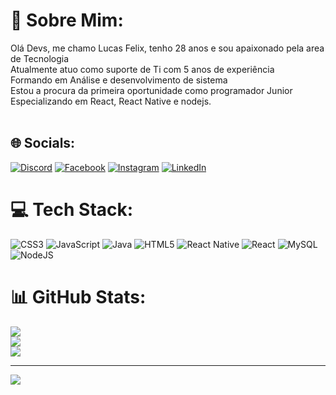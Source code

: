 # 💫 Sobre Mim:
Olá Devs, me chamo Lucas Felix, tenho 28 anos e sou apaixonado pela area de Tecnologia<br>Atualmente atuo como suporte de Ti com 5 anos de experiência<br>Formando em Análise e desenvolvimento de sistema<br>Estou a procura da primeira oportunidade como programador Junior<br>Especializando em React, React Native e nodejs.<br><br>


## 🌐 Socials:
[![Discord](https://img.shields.io/badge/Discord-%237289DA.svg?logo=discord&logoColor=white)](https://discord.gg/LucasFelix#5120) [![Facebook](https://img.shields.io/badge/Facebook-%231877F2.svg?logo=Facebook&logoColor=white)](https://facebook.com/https://www.facebook.com/LucasFelix413/) [![Instagram](https://img.shields.io/badge/Instagram-%23E4405F.svg?logo=Instagram&logoColor=white)](https://instagram.com/https://www.instagram.com/lucasfeliiix/) [![LinkedIn](https://img.shields.io/badge/LinkedIn-%230077B5.svg?logo=linkedin&logoColor=white)](https://linkedin.com/in/https://www.linkedin.com/in/lucas-felix-de-siqueira-ab1694165/) 

# 💻 Tech Stack:
![CSS3](https://img.shields.io/badge/css3-%231572B6.svg?style=for-the-badge&logo=css3&logoColor=white) ![JavaScript](https://img.shields.io/badge/javascript-%23323330.svg?style=for-the-badge&logo=javascript&logoColor=%23F7DF1E) ![Java](https://img.shields.io/badge/java-%23ED8B00.svg?style=for-the-badge&logo=java&logoColor=white) ![HTML5](https://img.shields.io/badge/html5-%23E34F26.svg?style=for-the-badge&logo=html5&logoColor=white) ![React Native](https://img.shields.io/badge/react_native-%2320232a.svg?style=for-the-badge&logo=react&logoColor=%2361DAFB) ![React](https://img.shields.io/badge/react-%2320232a.svg?style=for-the-badge&logo=react&logoColor=%2361DAFB) ![MySQL](https://img.shields.io/badge/mysql-%2300f.svg?style=for-the-badge&logo=mysql&logoColor=white) ![NodeJS](https://img.shields.io/badge/node.js-6DA55F?style=for-the-badge&logo=node.js&logoColor=white)
# 📊 GitHub Stats:
![](https://github-readme-stats.vercel.app/api?username=pheonix5&theme=tokyonight&hide_border=false&include_all_commits=true&count_private=true)<br/>
![](https://github-readme-streak-stats.herokuapp.com/?user=pheonix5&theme=tokyonight&hide_border=false)<br/>
![](https://github-readme-stats.vercel.app/api/top-langs/?username=pheonix5&theme=tokyonight&hide_border=false&include_all_commits=true&count_private=true&layout=compact)

---
[![](https://visitcount.itsvg.in/api?id=pheonix5&icon=0&color=0)](https://visitcount.itsvg.in)

<!-- Proudly created with GPRM ( https://gprm.itsvg.in ) -->
